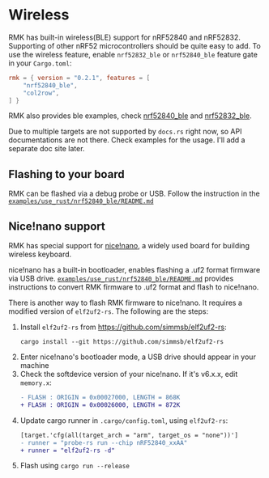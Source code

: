# Wireless

RMK has built-in wireless(BLE) support for nRF52840 and nRF52832. Supporting of other nRF52 microcontrollers should be quite easy to add. To use the wireless feature, enable `nrf52832_ble` or `nrf52840_ble` feature gate in your `Cargo.toml`:

```toml
rmk = { version = "0.2.1", features = [
    "nrf52840_ble",
    "col2row",
] }
```

RMK also provides ble examples, check [nrf52840_ble](https://github.com/HaoboGu/rmk/tree/main/examples/use_rust/nrf52840_ble) and [nrf52832_ble](https://github.com/HaoboGu/rmk/tree/main/examples/use_rust/nrf52832_ble).

Due to multiple targets are not supported by `docs.rs` right now, so API documentations are not there. Check examples for the usage. I'll add a separate doc site later.

## Flashing to your board

RMK can be flashed via a debug probe or USB. Follow the instruction in the [`examples/use_rust/nrf52840_ble/README.md`](https://github.com/HaoboGu/rmk/blob/main/examples/use_rust/nrf52840_ble/README.md)

## Nice!nano support

RMK has special support for [nice!nano](https://nicekeyboards.com/), a widely used board for building wireless keyboard.

nice!nano has a built-in bootloader, enables flashing a .uf2 format firmware via USB drive. [`examples/use_rust/nrf52840_ble/README.md`](https://github.com/HaoboGu/rmk/blob/main/examples/use_rust/nrf52840_ble/README.md) provides instructions to convert RMK firmware to .uf2 format and flash to nice!nano.

There is another way to flash RMK firmware to nice!nano. It requires a modified version of `elf2uf2-rs`. The following are the steps:

1. Install `elf2uf2-rs` from <https://github.com/simmsb/elf2uf2-rs>:
   ```
   cargo install --git https://github.com/simmsb/elf2uf2-rs
   ```
2. Enter nice!nano's bootloader mode, a USB drive should appear in your machine
3. Check the softdevice version of your nice!nano. If it's v6.x.x, edit `memory.x`:
   ```diff
   - FLASH : ORIGIN = 0x00027000, LENGTH = 868K
   + FLASH : ORIGIN = 0x00026000, LENGTH = 872K
   ```
4. Update cargo runner in `.cargo/config.toml`, using `elf2uf2-rs`:
    ```diff
    [target.'cfg(all(target_arch = "arm", target_os = "none"))']
    - runner = "probe-rs run --chip nRF52840_xxAA"
    + runner = "elf2uf2-rs -d"
    ```
5. Flash using `cargo run --release`